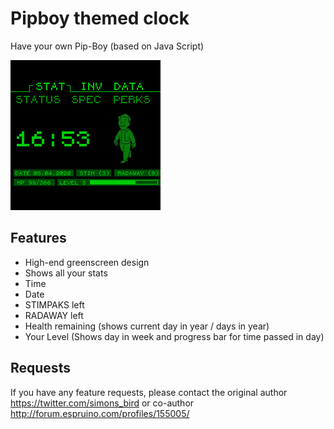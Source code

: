 # Pipboy themed clock

Have your own Pip-Boy (based on Java Script)

![](pipboy-screenshot.png)

## Features

- High-end greenscreen design
- Shows all your stats
- Time
- Date
- STIMPAKS left
- RADAWAY left
- Health remaining (shows current day in year / days in year)
- Your Level (Shows day in week and progress bar for time passed in day)

## Requests

If you have any feature requests, please contact the original author https://twitter.com/simons_bird or co-author http://forum.espruino.com/profiles/155005/
